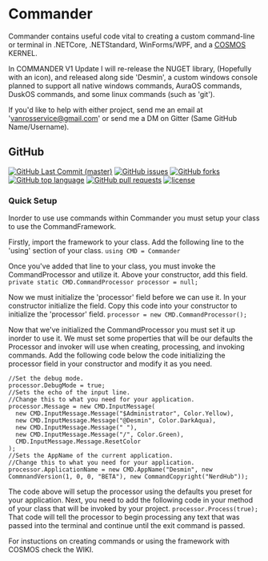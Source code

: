 # Commander
Commander contains useful code vital to creating a custom command-line or terminal in .NETCore, .NETStandard, WinForms/WPF, and a [COSMOS](http://www.github.com/CosmosOS/Cosmos) KERNEL. 

In COMMANDER V1 Update I will re-release the NUGET library, (Hopefully with an icon), and released along side 'Desmin', a custom windows console planned to support all native windows commands, AuraOS commands, DuskOS commands, and some linux commands (such as 'git').

If you'd like to help with either project, send me an email at 'vanrosservice@gmail.com' or send me a DM on Gitter (Same GitHub Name/Username).

## GitHub
[![GitHub Last Commit (master)](https://img.shields.io/github/last-commit/WinMister332/Commander/master.svg?style=popout-square)](https://github.com/WinMister332/Commander/graphs/commit-activity)
[![GitHub issues](https://img.shields.io/github/issues/winmister332/Commander.svg?style=popout-square)](https://github.com/WinMister332/Commander/issues)
[![GitHub forks](https://img.shields.io/github/forks/winmister332/Commander.svg?style=popout-square)](https://github.com/WinMister332/Commander/network/members)
[![GitHub top language](https://img.shields.io/github/languages/top/winmister332/Commander.svg?style=popout-square)](https://github.com/WinMister332/Commander/search?l=c%23)
[![GitHub pull requests](https://img.shields.io/github/issues-pr/winmister332/Commander.svg?style=popout-square)](https://github.com/WinMister332/Commander/pulls?q=is%3Aopen+is%3Apr)
[![license](https://img.shields.io/github/license/winmister332/Commander.svg?style=popout-square)](https://github.com/WinMister332/Commander/blob/master/LICENSE)

### Quick Setup
Inorder to use use commands within Commander you must setup your class to use the CommandFramework.

Firstly, import the framework to your class.
Add the following line to the 'using' section of your class.
`using CMD = Commander`

Once you've added that line to your class, you must invoke the CommandProcessor and utilize it.
Above your constructor, add this field.
`private static CMD.CommandProcessor processor = null;`

Now we must initialize the 'processor' field before we can use it. In your constructor initialize the field.
Copy this code into your constructor to initialize the 'processor' field.
`processor = new CMD.CommandProcessor();`

Now that we've initialized the CommandProcessor you must set it up inorder to use it. We must set some properties that will be our defaults the Processor and invoker will use when creating, processing, and invoking commands.
Add the following code below the code initializing the processor field in your constructor and modify it as you need.
```CSharp
//Set the debug mode.
processor.DebugMode = true;
//Sets the echo of the input line.
//Change this to what you need for your application.
processor.Message = new CMD.InputMessage(
  new CMD.InputMessage.Message("$Administrator", Color.Yellow),
  new CMD.InputMessage.Message("@Desmin", Color.DarkAqua),
  new CMD.InputMessage.Message(" "),
  new CMD.InputMessage.Message("/", Color.Green),
  CMD.InputMessage.Message.ResetColor
);
//Sets the AppName of the current application.
//Change this to what you need for your application.
processor.ApplicationName = new CMD.AppName("Desmin", new CommnandVersion(1, 0, 0, "BETA"), new CommandCopyright("NerdHub"));
```
The code above will setup the processor using the defaults you preset for your application.
Next, you need to add the following code in your method of your class that will be invoked by your project.
`processor.Process(true);`
That code will tell the processor to begin processing any text that was passed into the terminal and continue until the exit command is passed.

For instuctions on creating commands or using the framework with COSMOS check the WIKI.

